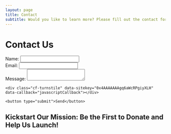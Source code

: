 ```yaml
---
layout: page
title: Contact
subtitle: Would you like to learn more? Please fill out the contact form.
---
```


# Contact Us

<div>
  <form action="https://formspree.io/f/mwpebego" method="POST">
    <label for="name">Name:</label>
      <input type="text" id="name" name="name" required>
      <br/>
    <label for="email">Email:</label>
      <input type="email" id="email" name="email" required>
      <br/>
    <label for="message">Message:</label>
      <textarea id="message" name="message" required></textarea>

    <div class="cf-turnstile" data-sitekey="0x4AAAAAAAgq6aWcRPgiyXLH" data-callback="javascriptCallback"></div>

    <button type="submit">Send</button>
  </form>
</div>

## Kickstart Our Mission: Be the First to Donate and Help Us Launch!

<div class="gfm-embed" data-url="https://www.gofundme.com/f/empower-change-support-our-nonprofit-vision/widget/large?sharesheet=donationsEmpty&attribution_id=sl:987a8a9e-98dd-4038-921e-86b3876d49a3"></div><script defer src="https://www.gofundme.com/static/js/embed.js"></script>